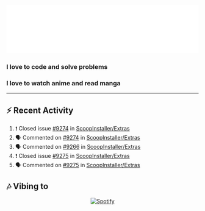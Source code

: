 <div align="center">
<img src="https://raw.githubusercontent.com/sayeed205/sayeed205/master/header.svg">
</div>
  
### I love to code and solve problems

### I love to watch anime and read manga

---
## ⚡ Recent Activity
<!--START_SECTION:activity-->
1. ❗️ Closed issue [#9274](https://github.com/ScoopInstaller/Extras/issues/9274) in [ScoopInstaller/Extras](https://github.com/ScoopInstaller/Extras)
2. 🗣 Commented on [#9274](https://github.com/ScoopInstaller/Extras/issues/9274) in [ScoopInstaller/Extras](https://github.com/ScoopInstaller/Extras)
3. 🗣 Commented on [#9266](https://github.com/ScoopInstaller/Extras/issues/9266) in [ScoopInstaller/Extras](https://github.com/ScoopInstaller/Extras)
4. ❗️ Closed issue [#9275](https://github.com/ScoopInstaller/Extras/issues/9275) in [ScoopInstaller/Extras](https://github.com/ScoopInstaller/Extras)
5. 🗣 Commented on [#9275](https://github.com/ScoopInstaller/Extras/issues/9275) in [ScoopInstaller/Extras](https://github.com/ScoopInstaller/Extras)
<!--END_SECTION:activity-->

## 🎶 Vibing to
<div align="center">
  <a href="https://open.spotify.com/user/31wgrcodyvofq7iqkfg45v2uftl4">
    <img src="https://spotify-github-profile.vercel.app/api/view.svg?uid=31wgrcodyvofq7iqkfg45v2uftl4&cover_image=true&theme=default&bar_color_cover=true" alt="Spotify"
         </a>
</div>
